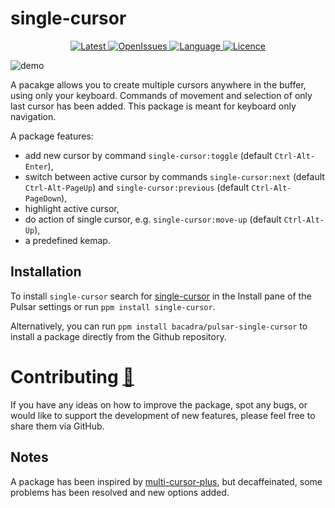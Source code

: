 # single-cursor

<p align="center">
  <a href="https://github.com/bacadra/pulsar-single-cursor/tags">
  <img src="https://img.shields.io/github/v/tag/bacadra/pulsar-single-cursor?style=for-the-badge&label=Latest&color=blue" alt="Latest">
  </a>
  <a href="https://github.com/bacadra/pulsar-single-cursor/issues">
  <img src="https://img.shields.io/github/issues-raw/bacadra/pulsar-single-cursor?style=for-the-badge&color=blue" alt="OpenIssues">
  </a>
  <a href="https://github.com/bacadra/pulsar-single-cursor/blob/master/package.json">
  <img src="https://img.shields.io/github/languages/top/bacadra/pulsar-single-cursor?style=for-the-badge&color=blue" alt="Language">
  </a>
  <a href="https://github.com/bacadra/pulsar-single-cursor/blob/master/LICENSE">
  <img src="https://img.shields.io/github/license/bacadra/pulsar-single-cursor?style=for-the-badge&color=blue" alt="Licence">
  </a>
</p>

![demo](https://github.com/bacadra/pulsar-single-cursor/blob/master/assets/demo.gif?raw=true)

A pacakge allows you to create multiple cursors anywhere in the buffer, using only your keyboard. Commands of movement and selection of only last cursor has been added. This package is meant for keyboard only navigation.

A package features:
* add new cursor by command `single-cursor:toggle` (default `Ctrl-Alt-Enter`),
* switch between active cursor by commands `single-cursor:next` (default `Ctrl-Alt-PageUp`) and `single-cursor:previous` (default `Ctrl-Alt-PageDown`),
* highlight active cursor,
* do action of single cursor, e.g. `single-cursor:move-up` (default `Ctrl-Alt-Up`),
* a predefined kemap.

## Installation

To install `single-cursor` search for [single-cursor](https://web.pulsar-edit.dev/packages/single-cursor) in the Install pane of the Pulsar settings or run `ppm install single-cursor`.

Alternatively, you can run `ppm install bacadra/pulsar-single-cursor` to install a package directly from the Github repository.

# Contributing [🍺](https://www.buymeacoffee.com/asiloisad)

If you have any ideas on how to improve the package, spot any bugs, or would like to support the development of new features, please feel free to share them via GitHub.

## Notes

A package has been inspired by [multi-cursor-plus](https://github.com/kankaristo/atom-multi-cursor-plus), but decaffeinated, some problems has been resolved and new options added.
